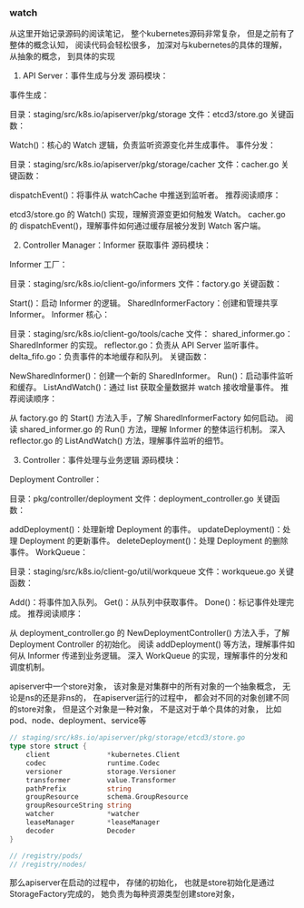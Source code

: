 ### watch

从这里开始记录源码的阅读笔记，
整个kubernetes源码非常复杂，
但是之前有了整体的概念认知，
阅读代码会轻松很多，
加深对与kubernetes的具体的理解，
从抽象的概念，
到具体的实现


1. API Server：事件生成与分发
   源码模块：

事件生成：

目录：staging/src/k8s.io/apiserver/pkg/storage
文件：etcd3/store.go
关键函数：

Watch()：核心的 Watch 逻辑，负责监听资源变化并生成事件。
事件分发：

目录：staging/src/k8s.io/apiserver/pkg/storage/cacher
文件：cacher.go
关键函数：

dispatchEvent()：将事件从 watchCache 中推送到监听者。
推荐阅读顺序：

etcd3/store.go 的 Watch() 实现，理解资源变更如何触发 Watch。
cacher.go 的 dispatchEvent()，理解事件如何通过缓存层被分发到 Watch 客户端。



2. Controller Manager：Informer 获取事件
   源码模块：

Informer 工厂：

目录：staging/src/k8s.io/client-go/informers
文件：factory.go
关键函数：

Start()：启动 Informer 的逻辑。
SharedInformerFactory：创建和管理共享 Informer。
Informer 核心：

目录：staging/src/k8s.io/client-go/tools/cache
文件：
shared_informer.go：SharedInformer 的实现。
reflector.go：负责从 API Server 监听事件。
delta_fifo.go：负责事件的本地缓存和队列。
关键函数：

NewSharedInformer()：创建一个新的 SharedInformer。
Run()：启动事件监听和缓存。
ListAndWatch()：通过 list 获取全量数据并 watch 接收增量事件。
推荐阅读顺序：

从 factory.go 的 Start() 方法入手，了解 SharedInformerFactory 如何启动。
阅读 shared_informer.go 的 Run() 方法，理解 Informer 的整体运行机制。
深入 reflector.go 的 ListAndWatch() 方法，理解事件监听的细节。



3. Controller：事件处理与业务逻辑
   源码模块：

Deployment Controller：

目录：pkg/controller/deployment
文件：deployment_controller.go
关键函数：

addDeployment()：处理新增 Deployment 的事件。
updateDeployment()：处理 Deployment 的更新事件。
deleteDeployment()：处理 Deployment 的删除事件。
WorkQueue：

目录：staging/src/k8s.io/client-go/util/workqueue
文件：workqueue.go
关键函数：

Add()：将事件加入队列。
Get()：从队列中获取事件。
Done()：标记事件处理完成。
推荐阅读顺序：

从 deployment_controller.go 的 NewDeploymentController() 方法入手，了解 Deployment Controller 的初始化。
阅读 addDeployment() 等方法，理解事件如何从 Informer 传递到业务逻辑。
深入 WorkQueue 的实现，理解事件的分发和调度机制。



apiserver中一个store对象，
该对象是对集群中的所有对象的一个抽象概念，
无论是ns的还是非ns的，
在apiserver运行的过程中，
都会对不同的对象创建不同的store对象，
但是这个对象是一种对象，
不是这对于单个具体的对象，
比如 pod、node、deployment、service等

```go
// staging/src/k8s.io/apiserver/pkg/storage/etcd3/store.go
type store struct {
	client              *kubernetes.Client
	codec               runtime.Codec
	versioner           storage.Versioner
	transformer         value.Transformer
	pathPrefix          string
	groupResource       schema.GroupResource
	groupResourceString string
	watcher             *watcher
	leaseManager        *leaseManager
	decoder             Decoder
}

// /registry/pods/
// /registry/nodes/
```

那么apiserver在启动的过程中，
存储的初始化，
也就是store初始化是通过StorageFactory完成的，
她负责为每种资源类型创建store对象，




































